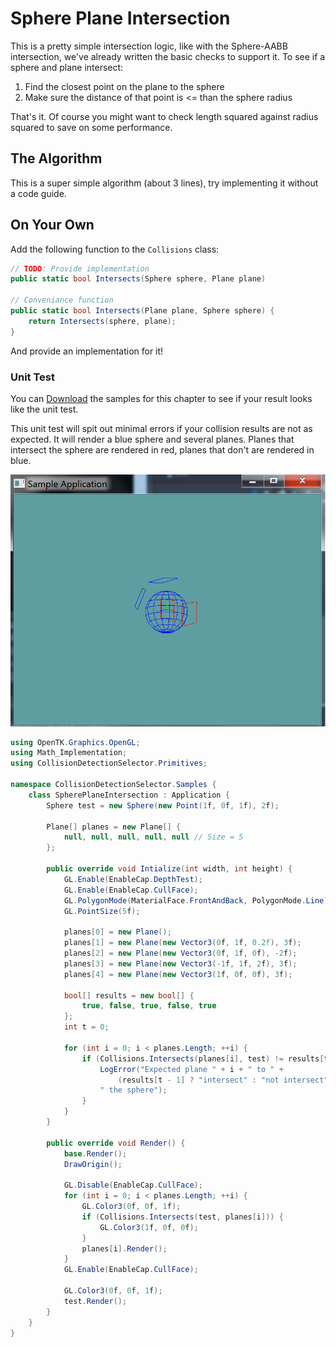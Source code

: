 # Sphere Plane Intersection

This is a pretty simple intersection logic, like with the Sphere-AABB intersection, we've already written the basic checks to support it. To see if a sphere and plane intersect:

1. Find the closest point on the plane to the sphere
2. Make sure the distance of that point is <= than the sphere radius

That's it. Of course you might want to check length squared against radius squared to save on some performance.

## The Algorithm

This is a super simple algorithm (about 3 lines), try implementing it without a code guide.

## On Your Own

Add the following function to the ```Collisions``` class:

```cs
// TODO: Provide implementation
public static bool Intersects(Sphere sphere, Plane plane) 

// Conveniance function
public static bool Intersects(Plane plane, Sphere sphere) {
    return Intersects(sphere, plane);
}
```

And provide an implementation for it!

### Unit Test

You can [Download](../Samples/StaticIntersections.rar) the samples for this chapter to see if your result looks like the unit test.

This unit test will spit out minimal errors if your collision results are not as expected. It will render a blue sphere and several planes. Planes that intersect the sphere are rendered in red, planes that don't are rendered in blue. 

![UNIT](plane_sphere_intersection_sample.png)

```cs
using OpenTK.Graphics.OpenGL;
using Math_Implementation;
using CollisionDetectionSelector.Primitives;

namespace CollisionDetectionSelector.Samples {
    class SpherePlaneIntersection : Application {
        Sphere test = new Sphere(new Point(1f, 0f, 1f), 2f);

        Plane[] planes = new Plane[] {
            null, null, null, null, null // Size = 5
        };

        public override void Intialize(int width, int height) {
            GL.Enable(EnableCap.DepthTest);
            GL.Enable(EnableCap.CullFace);
            GL.PolygonMode(MaterialFace.FrontAndBack, PolygonMode.Line);
            GL.PointSize(5f);

            planes[0] = new Plane();
            planes[1] = new Plane(new Vector3(0f, 1f, 0.2f), 3f);
            planes[2] = new Plane(new Vector3(0f, 1f, 0f), -2f);
            planes[3] = new Plane(new Vector3(-1f, 1f, 2f), 3f);
            planes[4] = new Plane(new Vector3(1f, 0f, 0f), 3f);

            bool[] results = new bool[] {
                true, false, true, false, true
            };
            int t = 0;

            for (int i = 0; i < planes.Length; ++i) {
                if (Collisions.Intersects(planes[i], test) != results[t++]) {
                    LogError("Expected plane " + i + " to " +
                        (results[t - 1] ? "intersect" : "not intersect") +
                    " the sphere");
                }
            }
        }

        public override void Render() {
            base.Render();
            DrawOrigin();

            GL.Disable(EnableCap.CullFace);
            for (int i = 0; i < planes.Length; ++i) {
                GL.Color3(0f, 0f, 1f);
                if (Collisions.Intersects(test, planes[i])) {
                    GL.Color3(1f, 0f, 0f);
                }
                planes[i].Render();
            }
            GL.Enable(EnableCap.CullFace);

            GL.Color3(0f, 0f, 1f);
            test.Render();
        }
    }
}
```